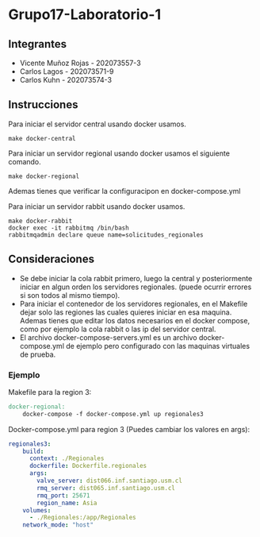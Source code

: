 # Grupo17-Laboratorio-1

## Integrantes
* Vicente Muñoz Rojas - 202073557-3
* Carlos Lagos - 202073571-9
* Carlos Kuhn - 202073574-3

## Instrucciones 
Para iniciar el servidor central usando docker usamos.
```
make docker-central
```
Para iniciar un servidor regional usando docker usamos el siguiente comando. 
```
make docker-regional
```
Ademas tienes que verificar la configuracipon en docker-compose.yml

Para iniciar un servidor rabbit usando docker usamos.
```
make docker-rabbit
docker exec -it rabbitmq /bin/bash
rabbitmqadmin declare queue name=solicitudes_regionales
```
## Consideraciones
* Se debe iniciar la cola rabbit primero, luego la central y posteriormente iniciar en algun orden los servidores regionales. (puede ocurrir errores si son todos al mismo tiempo).
* Para iniciar el contenedor de los servidores regionales, en el Makefile dejar solo las regiones las cuales quieres iniciar en esa maquina. Ademas tienes que editar los datos necesarios en el docker compose, como por ejemplo la cola rabbit o las ip del servidor central.
* El archivo docker-compose-servers.yml es un archivo docker-compose.yml de ejemplo pero configurado con las maquinas virtuales de prueba.

### Ejemplo
Makefile para la region 3:
```makefile
docker-regional:
	docker-compose -f docker-compose.yml up regionales3
```
Docker-compose.yml para region 3 (Puedes cambiar los valores en args):
```yml
regionales3:
    build:
      context: ./Regionales 
      dockerfile: Dockerfile.regionales
      args:
        valve_server: dist066.inf.santiago.usm.cl
        rmq_server: dist065.inf.santiago.usm.cl
        rmq_port: 25671
        region_name: Asia
    volumes:
      - ./Regionales:/app/Regionales
    network_mode: "host"
```
